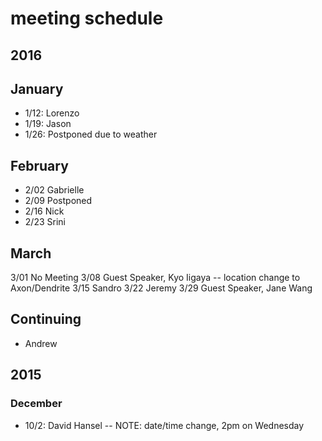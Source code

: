 # meeting schedule

## 2016

## January
* 1/12: Lorenzo
* 1/19: Jason
* 1/26: Postponed due to weather

## February
* 2/02 Gabrielle
* 2/09 Postponed
* 2/16 Nick
* 2/23 Srini

## March
3/01 No Meeting
3/08 Guest Speaker, Kyo Iigaya -- location change to Axon/Dendrite
3/15 Sandro
3/22 Jeremy
3/29 Guest Speaker, Jane Wang

## Continuing
* Andrew

## 2015

### December
* 10/2: David Hansel -- NOTE: date/time change, 2pm on Wednesday

